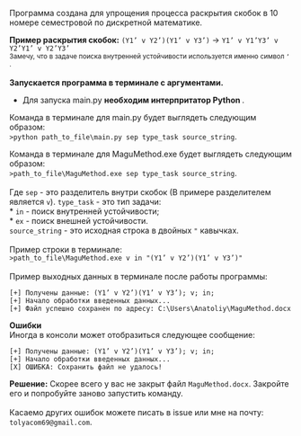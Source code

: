 Программа создана для упрощения процесса раскрытия скобок в 10 номере семестровой по дискретной математике.
<br>

<b>Пример раскрытия скобок:</b> `(Y1’ v Y2’)(Y1’ v Y3’)` -> 
`Y1’ v Y1’Y3’ v Y2’Y1’ v Y2’Y3’`
<br>
<small>Замечу, что в задаче поиска внутренней устойчивости используется именно символ `’` .</small>
<br><br><b>Запускается программа в терминале с аргументами. </b>
<br>
* Для запуска main.py <b> необходим интерпритатор Python </b>. <br>

Команда в терминале для main.py будет выглядеть следующим образом:<br>
`>python path_to_file\main.py sep type_task source_string`.

Команда в терминале для MaguMethod.exe будет выглядеть следующим образом:<br>
`>path_to_file\MaguMethod.exe sep type_task source_string`.
<br>
<br> Где `sep` - это разделитель внутри скобок (В примере разделителем является `v`).
`type_task` - это тип задачи: 
<br> * `in` - поиск внутренней устойчивости; 
<br> * `ex` - поиск внешней устойчивости. 
<br> `source_string` - это исходная строка в двойных `"` кавычках.
<br><br> Пример строки в терминале:<br>
``>path_to_file\MaguMethod.exe v in "(Y1’ v Y2’)(Y1’ v Y3’)"``
<br><br>
Пример выходных данных в терминале после работы программы: 
```
[+] Получены данные: (Y1’ v Y2’)(Y1’ v Y3’); v; in;
[+] Начало обработки введенных данных...
[+] Файл успешно сохранен по адресу: C:\Users\Anatoliy\MaguMethod.docx
```
<b>Ошибки</b>
<br> Иногда в консоли может отобразиться следующее сообщение:
```
[+] Получены данные: (Y1’ v Y2’)(Y1’ v Y3’); v; in;
[+] Начало обработки введенных данных...
[X] ОШИБКА: Сохранить файл не удалось!
```
<b>Решение:</b> Скорее всего у вас не закрыт файл `MaguMethod.docx`. Закройте его и попробуйте заново запустить команду.
<br>
<br>Касаемо других ошибок можете писать в issue или мне на почту: `tolyacom69@gmail.com`.